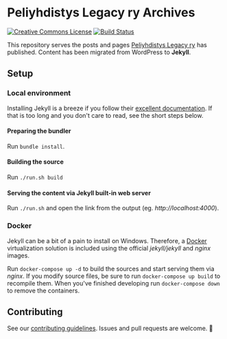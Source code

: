 # Peliyhdistys Legacy ry Archives

[![Creative Commons License](https://i.creativecommons.org/l/by-nc/4.0/88x31.png)](https://creativecommons.org/licenses/by-nc/4.0/) [![Build Status](https://travis-ci.org/pelilegacy/pelilegacy.github.io.svg?branch=master)](https://travis-ci.org/pelilegacy/pelilegacy.github.io) 

This repository serves the posts and pages [Peliyhdistys Legacy ry](https://www.pelilegacy.fi) has published. Content has been migrated from WordPress to **Jekyll**.

## Setup

### Local environment
Installing Jekyll is a breeze if you follow their [excellent documentation](https://jekyllrb.com/docs/installation/). If that is too long and you don't care to read, see the short steps below.

#### Preparing the bundler
Run `bundle install`.

#### Building the source
Run `./run.sh build`

#### Serving the content via Jekyll built-in web server
Run `./run.sh` and open the link from the output (eg. _http://localhost:4000_).

### Docker
Jekyll can be a bit of a pain to install on Windows. Therefore, a [Docker](https://www.docker.com/get-docker) virtualization solution is included using the official _jekyll/jekyll_ and _nginx_ images.

Run `docker-compose up -d` to build the sources and start serving them via _nginx_. If you modify source files, be sure to run `docker-compose up build` to recompile them. When you've finished developing run `docker-compose down` to remove the containers.

## Contributing
See our [contributing guidelines](CONTRIBUTING.md). Issues and pull requests are welcome. :hammer:

